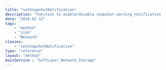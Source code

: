 ```yaml
---
title: "setSnapshotNotification"
description: "Function to enable/disable snapshot warning notification. "
date: "2018-02-12"
tags:
    - "method"
    - "sldn"
    - "Network"
classes:
    - "setSnapshotNotification"
type: "reference"
layout: "method"
mainService : "SoftLayer_Network_Storage"
---
```


